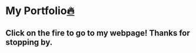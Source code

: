 # My Portfolio[:fire:](walterdmazariego.com)

## Click on the fire to go to my webpage! Thanks for stopping by.
